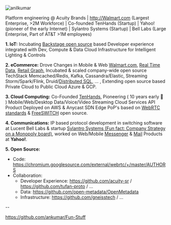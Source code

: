 ![anilkumar](https://user-images.githubusercontent.com/658791/119208479-2e801880-ba57-11eb-89ee-cb7a3a969b5e.jpg)

Platform engineering @ Acuity Brands | http://Walmart.com (Largest Enterprise, >2M Workforce) | Co-founded TenHands (Startup) | Yahoo! (pioneer of the early Internet) | Sylantro Systems (Startup) | Bell Labs (Large Enterprise, Part of AT&T >1M employees)

**1. IoT:** Incubating [Backstage open source](https://backstage.io/) based Developer experience integrated with Dev, Compute & Data Cloud Infrastructure for Intelligent Lighting & Controls

**2. eCommerce:** Drove Changes in Mobile & Web [Walmart.com](https://www.walmart.com/), [Real Time Data](https://www.confluent.io/blog/apache-kafka-item-setup/), [Retail Graph](https://medium.com/walmartlabs/retail-graph-walmarts-product-knowledge-graph-6ef7357963bc), Incubated & scaled company-wide open source TechStack Memcached/Redis, Kafka, Cassandra/Elastic, Streaming Storm/Spark/Flink, Druid/[Distributed SQL](https://blog.starburstdata.com/prestosql-becomes-trino), ... , Extending open source based Private Cloud to Public Cloud Azure & GCP.

**3. Cloud Computing:** Co-Founded [TenHands](https://twitter.com/an1kumar/status/277200713728274433?s=20), Pioneering ( 10 years early :thought_balloon: ) Mobile/Web/Desktop Data/Voice/Video Streaming Cloud Services API Product Deployed on AWS & Anycast SDN Edge PoP's based on [WebRTC](https://queue.acm.org/detail.cfm?id=3457587) [standards](https://twitter.com/ietf/status/1354071004058951682) & [FreeSWITCH](https://freeswitch.org/) open source. 

**4. Communications:** IP based protocol development in switching software at Lucent Bell Labs & startup [Sylantro Systems (Fun fact: Company Strategy on a Monopoly board)](https://www.networkworld.com/article/2272062/broadsoft-acquires-sylantro-as-voip-market-consolidates.html), worked on Web/Mobile [Messenger](https://en.wikipedia.org/wiki/Yahoo!_Messenger) & [Mail](https://en.wikipedia.org/wiki/Yahoo!_Mail) Products at **Yahoo!**.

**5. Open Source:**
- Code: https://chromium.googlesource.com/external/webrtc/+/master/AUTHORS 
- Collaboration:
  - Developer Experience: https://github.com/acuity-sr / https://github.com/tufan-proto / ...
  - Data: https://github.com/open-metadata/OpenMetadata
  - Infrastructure:  https://github.com/gneisstech / ...
  
--

https://github.com/ankumar/Fun-Stuff 

<!--
**ankumar/ankumar** is a ✨ _special_ ✨ repository because its `README.md` (this file) appears on your GitHub profile.

Here are some ideas to get you started:

- 🔭 I’m currently working on ...
- 🌱 I’m currently learning ...
- 👯 I’m looking to collaborate on ...
- 🤔 I’m looking for help with ...
- 💬 Ask me about ...
- 📫 How to reach me: ...
- 😄 Pronouns: ...
- ⚡ Fun fact: ...
-->
